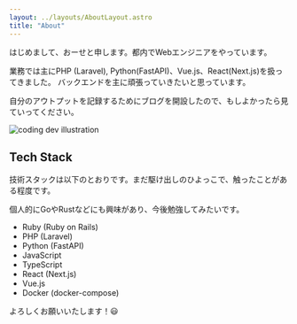 ```yaml
---
layout: ../layouts/AboutLayout.astro
title: "About"
---
```


はじめまして、おーせと申します。都内でWebエンジニアをやっています。


業務では主にPHP (Laravel), Python(FastAPI)、Vue.js、React(Next.js)を扱ってきました。
バックエンドを主に頑張っていきたいと思っています。

自分のアウトプットを記録するためにブログを開設したので、もしよかったら見ていってください。

<div>
  <img src="/assets/dev.svg" class="sm:w-1/2 mx-auto" alt="coding dev illustration">
</div>


## Tech Stack

技術スタックは以下のとおりです。まだ駆け出しのひよっこで、触ったことがある程度です。

個人的にGoやRustなどにも興味があり、今後勉強してみたいです。

- Ruby (Ruby on Rails)
- PHP (Laravel)
- Python (FastAPI)
- JavaScript
- TypeScript
- React (Next.js)
- Vue.js
- Docker (docker-compose)

よろしくお願いいたします！😃
